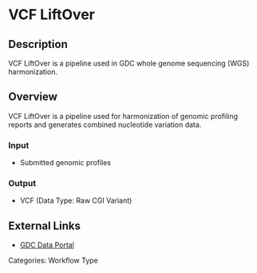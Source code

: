 # VCF LiftOver

## Description ##

VCF LiftOver is a pipeline used in GDC whole genome sequencing (WGS) harmonization.

## Overview ##

VCF LiftOver is a pipeline used for harmonization of genomic profiling reports and generates combined nucleotide variation data.

### Input

* Submitted genomic profiles

### Output

* VCF (Data Type: Raw CGI Variant)

## External Links ##

* [GDC Data Portal](https://portal.gdc.cancer.gov)

Categories: Workflow Type